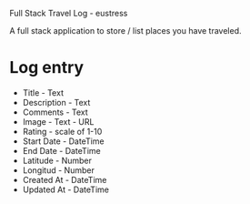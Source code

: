 Full Stack Travel Log - eustress

A full stack application to store / list places you have traveled.

# Log entry

* Title - Text
* Description - Text
* Comments - Text
* Image - Text - URL
* Rating - scale of 1-10
* Start Date - DateTime
* End Date - DateTime
* Latitude - Number
* Longitud - Number
* Created At - DateTime
* Updated At - DateTime


